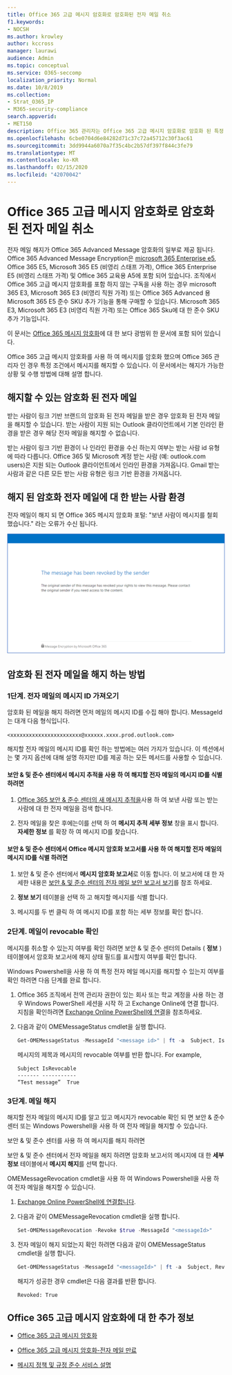 ```yaml
---
title: Office 365 고급 메시지 암호화로 암호화된 전자 메일 취소
f1.keywords:
- NOCSH
ms.author: krowley
author: kccross
manager: laurawi
audience: Admin
ms.topic: conceptual
ms.service: O365-seccomp
localization_priority: Normal
ms.date: 10/8/2019
ms.collection:
- Strat_O365_IP
- M365-security-compliance
search.appverid:
- MET150
description: Office 365 관리자는 Office 365 고급 메시지 암호화로 암호화 된 특정 전자 메일을 해지할 수 있습니다.
ms.openlocfilehash: 6cbe0704d6e84282d71c37c72a45712c30f3ac61
ms.sourcegitcommit: 3dd9944a6070a7f35c4bc2b57df397f844c3fe79
ms.translationtype: MT
ms.contentlocale: ko-KR
ms.lasthandoff: 02/15/2020
ms.locfileid: "42070042"
---
```

# <a name="revoke-email-encrypted-by-office-365-advanced-message-encryption"></a>Office 365 고급 메시지 암호화로 암호화된 전자 메일 취소

전자 메일 해지가 Office 365 Advanced Message 암호화의 일부로 제공 됩니다. Office 365 Advanced Message Encryption은 [microsoft 365 Enterprise e5](https://www.microsoft.com/microsoft-365/enterprise/home), Office 365 E5, Microsoft 365 E5 (비영리 스태프 가격), Office 365 Enterprise E5 (비영리 스태프 가격) 및 Office 365 교육용 A5에 포함 되어 있습니다. 조직에서 Office 365 고급 메시지 암호화를 포함 하지 않는 구독을 사용 하는 경우 microsoft 365 E3, Microsoft 365 E3 (비영리 직원 가격) 또는 Office 365 Advanced 용 Microsoft 365 E5 준수 SKU 추가 기능을 통해 구매할 수 있습니다. Microsoft 365 E3, Microsoft 365 E3 (비영리 직원 가격) 또는 Office 365 Sku에 대 한 준수 SKU 추가 기능입니다.

이 문서는 [Office 365 메시지 암호화](ome.md)에 대 한 보다 광범위 한 문서에 포함 되어 있습니다.

Office 365 고급 메시지 암호화를 사용 하 여 메시지를 암호화 했으며 Office 365 관리자 인 경우 특정 조건에서 메시지를 해지할 수 있습니다. 이 문서에서는 해지가 가능한 상황 및 수행 방법에 대해 설명 합니다.
  
## <a name="encrypted-emails-that-you-can-revoke"></a>해지할 수 있는 암호화 된 전자 메일

받는 사람이 링크 기반 브랜드의 암호화 된 전자 메일을 받은 경우 암호화 된 전자 메일을 해지할 수 있습니다. 받는 사람이 지원 되는 Outlook 클라이언트에서 기본 인라인 환경을 받은 경우 해당 전자 메일을 해지할 수 없습니다.

받는 사람이 링크 기반 환경이 나 인라인 환경을 수신 하는지 여부는 받는 사람 id 유형에 따라 다릅니다. Office 365 및 Microsoft 계정 받는 사람 (예: outlook.com users)은 지원 되는 Outlook 클라이언트에서 인라인 환경을 가져옵니다. Gmail 받는 사람과 같은 다른 모든 받는 사람 유형은 링크 기반 환경을 가져옵니다.

## <a name="recipient-experience-for-revoked-encrypted-emails"></a>해지 된 암호화 전자 메일에 대 한 받는 사람 환경

전자 메일이 해지 되 면 Office 365 메시지 암호화 포털: "보낸 사람이 메시지를 철회 했습니다." 라는 오류가 수신 됩니다.

![암호화 된 전자 메일을 해지 한 것을 보여 주는 스크린샷](../media/revoked-encrypted-email.png)

## <a name="how-to-revoke-an-encrypted-email"></a>암호화 된 전자 메일을 해지 하는 방법

### <a name="step-1-obtain-the-message-id-of-the-email"></a>1단계. 전자 메일의 메시지 ID 가져오기

암호화 된 메일을 해지 하려면 먼저 메일의 메시지 ID를 수집 해야 합니다. MessageId는 대개 다음 형식입니다.

`<xxxxxxxxxxxxxxxxxxxxxxx@xxxxxx.xxxx.prod.outlook.com>`  

해지할 전자 메일의 메시지 ID를 확인 하는 방법에는 여러 가지가 있습니다. 이 섹션에서는 몇 가지 옵션에 대해 설명 하지만 ID를 제공 하는 모든 메서드를 사용할 수 있습니다.

#### <a name="to-identify-the-message-id-of-the-email-you-want-to-revoke-by-using-message-trace-in-the-security-amp-compliance-center"></a>보안 &amp; 및 준수 센터에서 메시지 추적을 사용 하 여 해지할 전자 메일의 메시지 ID를 식별 하려면

1. [Office 365 보안 & 준수 센터의 새 메시지 추적을](https://blogs.technet.microsoft.com/exchange/2018/05/02/new-message-trace-in-office-365-security-compliance-center/)사용 하 여 보낸 사람 또는 받는 사람에 대 한 전자 메일을 검색 합니다.

2. 전자 메일을 찾은 후에는이를 선택 하 여 **메시지 추적 세부 정보** 창을 표시 합니다. **자세한 정보** 를 확장 하 여 메시지 ID를 찾습니다.

#### <a name="to-identify-the-message-id-of-the-email-you-want-to-revoke-by-using-office-message-encryption-reports-in-the-security-amp-compliance-center"></a>보안 &amp; 및 준수 센터에서 Office 메시지 암호화 보고서를 사용 하 여 해지할 전자 메일의 메시지 ID를 식별 하려면

1. 보안 &amp; 및 준수 센터에서 **메시지 암호화 보고서**로 이동 합니다. 이 보고서에 대 한 자세한 내용은 [보안 &amp; 및 준수 센터의 전자 메일 보안 보고서 보기](../security/office-365-security/view-email-security-reports.md)를 참조 하세요.

2. **정보 보기** 테이블을 선택 하 고 해지할 메시지를 식별 합니다.

3. 메시지를 두 번 클릭 하 여 메시지 ID를 포함 하는 세부 정보를 확인 합니다.

### <a name="step-2-verify-that-the-mail-is-revocable"></a>2단계. 메일이 revocable 확인

메시지를 취소할 수 있는지 여부를 확인 하려면 보안 &amp; 및 준수 센터의 Details ( **정보** ) 테이블에서 암호화 보고서에 해지 상태 필드를 표시할지 여부를 확인 합니다.

Windows Powershell을 사용 하 여 특정 전자 메일 메시지를 해지할 수 있는지 여부를 확인 하려면 다음 단계를 완료 합니다.

1. Office 365 조직에서 전역 관리자 권한이 있는 회사 또는 학교 계정을 사용 하는 경우 Windows PowerShell 세션을 시작 하 고 Exchange Online에 연결 합니다. 지침을 확인하려면 [Exchange Online PowerShell에 연결](https://aka.ms/exopowershell)을 참조하세요.

2. 다음과 같이 OMEMessageStatus cmdlet을 실행 합니다.

     ```powershell
     Get-OMEMessageStatus -MessageId "<message id>" | ft -a  Subject, IsRevocable
     ```

   메시지의 제목과 메시지의 revocable 여부를 반환 합니다. For example,

     ```text
     Subject IsRevocable
     ------- -----------
     “Test message”  True
     ```

### <a name="step-3-revoke-the-mail"></a>3단계. 메일 해지

해지할 전자 메일의 메시지 ID를 알고 있고 메시지가 revocable 확인 되 면 보안 &amp; 준수 센터 또는 Windows Powershell을 사용 하 여 전자 메일을 해지할 수 있습니다.

보안 &amp; 및 준수 센터를 사용 하 여 메시지를 해지 하려면

보안 &amp; 및 준수 센터에서 전자 메일을 해지 하려면 암호화 보고서의 메시지에 대 한 **세부 정보** 테이블에서 **메시지 해지**를 선택 합니다.

OMEMessageRevocation cmdlet을 사용 하 여 Windows Powershell을 사용 하 여 전자 메일을 해지할 수 있습니다.

1. [Exchange Online PowerShell에 연결합니다](https://aka.ms/exopowershell).

2. 다음과 같이 OMEMessageRevocation cmdlet을 실행 합니다.

    ```powershell
    Set-OMEMessageRevocation -Revoke $true -MessageId "<messageId>"
    ```

3. 전자 메일이 해지 되었는지 확인 하려면 다음과 같이 OMEMessageStatus cmdlet을 실행 합니다.

    ```powershell
    Get-OMEMessageStatus -MessageId "<messageId>" | ft -a  Subject, Revoked
    ```

    해지가 성공한 경우 cmdlet은 다음 결과를 반환 합니다.  

     ```text
     Revoked: True
     ```

## <a name="more-information-about-office-365-advanced-message-encryption"></a>Office 365 고급 메시지 암호화에 대 한 추가 정보

- [Office 365 고급 메시지 암호화](ome-advanced-message-encryption.md)

- [Office 365 고급 메시지 암호화-전자 메일 만료](ome-advanced-expiration.md)

- [메시지 정책 및 규정 준수 서비스 설명](https://docs.microsoft.com/office365/servicedescriptions/exchange-online-service-description/message-policy-and-compliance)
